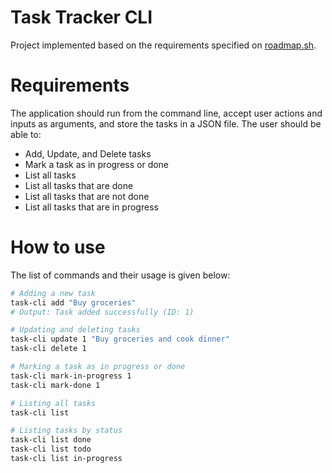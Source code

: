 # Task Tracker CLI

Project implemented based on the requirements specified on [roadmap.sh](https://roadmap.sh/projects/task-tracker).

# Requirements

The application should run from the command line, accept user actions and inputs as arguments, and store the tasks in a JSON file. The user should be able to:

- Add, Update, and Delete tasks
- Mark a task as in progress or done
- List all tasks
- List all tasks that are done
- List all tasks that are not done
- List all tasks that are in progress

# How to use

The list of commands and their usage is given below:

```sh
# Adding a new task
task-cli add "Buy groceries"
# Output: Task added successfully (ID: 1)

# Updating and deleting tasks
task-cli update 1 "Buy groceries and cook dinner"
task-cli delete 1

# Marking a task as in progress or done
task-cli mark-in-progress 1
task-cli mark-done 1

# Listing all tasks
task-cli list

# Listing tasks by status
task-cli list done
task-cli list todo
task-cli list in-progress
```